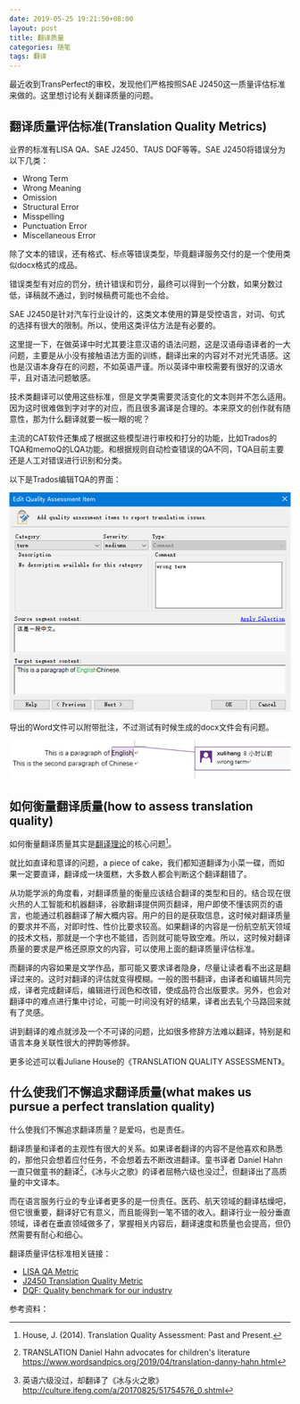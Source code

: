 ```yaml
---
date: 2019-05-25 19:21:50+08:00
layout: post
title: 翻译质量
categories: 随笔
tags: 翻译
---
```


最近收到TransPerfect的审校，发现他们严格按照SAE J2450这一质量评估标准来做的。这里想讨论有关翻译质量的问题。

## 翻译质量评估标准(Translation Quality Metrics)

业界的标准有LISA QA、SAE J2450、TAUS DQF等等。SAE J2450将错误分为以下几类：

* Wrong Term 
* Wrong Meaning 
* Omission 
* Structural Error 
* Misspelling 
* Punctuation Error 
* Miscellaneous Error 

除了文本的错误，还有格式、标点等错误类型，毕竟翻译服务交付的是一个使用类似docx格式的成品。

错误类型有对应的罚分，统计错误和罚分，最终可以得到一个分数，如果分数过低，译稿就不通过，到时候稿费可能也不会给。

SAE J2450是针对汽车行业设计的，这类文本使用的算是受控语言，对词、句式的选择有很大的限制。所以，使用这类评估方法是有必要的。

这里提一下，在做英译中时尤其要注意汉语的语法问题，这是汉语母语译者的一大问题，主要是从小没有接触语法方面的训练，翻译出来的内容对不对光凭语感。这也是汉语本身存在的问题，不如英语严谨。所以英译中审校需要有很好的汉语水平，且对语法问题敏感。

技术类翻译可以使用这些标准，但是文学类需要灵活变化的文本则并不怎么适用。因为这时很难做到字对字的对应，而且很多漏译是合理的。本来原文的创作就有随意性，那为什么翻译就要一板一眼的呢？

主流的CAT软件还集成了根据这些模型进行审校和打分的功能，比如Trados的TQA和memoQ的LQA功能。和根据规则自动检查错误的QA不同，TQA目前主要还是人工对错误进行识别和分类。

以下是Trados编辑TQA的界面：

![](/album/Trados/TQA.png)

导出的Word文件可以附带批注，不过测试有时候生成的docx文件会有问题。

![](/album/Trados/TQA_export.png)

## 如何衡量翻译质量(how to assess translation quality)

如何衡量翻译质量其实是[翻译理论](https://blog.xulihang.me/translation-studies-1/)的核心问题[^quality]。

就比如直译和意译的问题，a piece of cake，我们都知道翻译为小菜一碟，而如果一定要直译，翻译成一块蛋糕，大多数人都会判断这个翻译翻错了。

从功能学派的角度看，对翻译质量的衡量应该结合翻译的类型和目的。结合现在很火热的人工智能和机器翻译，谷歌翻译提供网页翻译，用户即使不懂该网页的语言，也能通过机器翻译了解大概内容。用户的目的是获取信息，这时候对翻译质量的要求并不高，对即时性、性价比要求较高。如果翻译的内容是一份航空航天领域的技术文档，那就是一个字也不能错，否则就可能导致空难。所以，这时候对翻译质量的要求是严格还原原文的内容，可以使用上面的翻译质量评估标准。

而翻译的内容如果是文学作品，那可能又要求译者隐身，尽量让读者看不出这是翻译过来的。这时对翻译的评估就变得模糊。一般的图书翻译，由译者和编辑共同完成，译者完成翻译后，编辑进行润色和改错，使成品符合出版要求。另外，也会对翻译中的难点进行集中讨论，可能一时间没有好的结果，译者出去轧个马路回来就有了灵感。

讲到翻译的难点就涉及一个不可译的问题，比如很多修辞方法难以翻译，特别是和语言本身关联性很大的押韵等修辞。

更多论述可以看Juliane House的《TRANSLATION QUALITY ASSESSMENT》。

## 什么使我们不懈追求翻译质量(what makes us pursue a perfect translation quality)

什么使我们不懈追求翻译质量？是爱吗，也是责任。

翻译质量和译者的主观性有很大的关系。如果译者翻译的内容不是他喜欢和熟悉的，那他只会想着应付任务，不会想着去不断改进翻译。童书译者 Daniel Hahn 一直只做童书的翻译[^hahn]，《冰与火之歌》的译者屈畅六级也没过[^quchang]，但翻译出了高质量的中文译本。

而在语言服务行业的专业译者更多的是一份责任。医药、航天领域的翻译枯燥吧，但它很重要，翻译好它有意义，而且能得到一笔不错的收入。翻译行业一般分垂直领域，译者在垂直领域做多了，掌握相关内容后，翻译速度和质量也会提高，但仍然需要有耐心和细心。


翻译质量评估标准相关链接：

* [LISA QA Metric](http://producthelp.sdl.com/SDL_TMS_2011/en/Creating_and_Maintaining_Organizations/Managing_QA_Models/LISA_QA_Model.htm)
* [J2450 Translation Quality Metric ](https://www.translationdirectory.com/article581.htm)
* [DQF: Quality benchmark for our industry](https://www.taus.net/evaluate/dqf-background)


参考资料：

[^quality]: House, J. (2014). Translation Quality Assessment: Past and Present. 
[^hahn]: TRANSLATION Daniel Hahn advocates for children's literature https://www.wordsandpics.org/2019/04/translation-danny-hahn.html
[^quchang]: 英语六级没过，却翻译了《冰与火之歌》 http://culture.ifeng.com/a/20170825/51754576_0.shtml